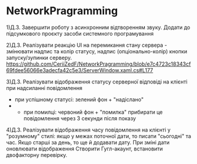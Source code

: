 # NetworkPragramming
1)Д.З. Завершити роботу з асинхронним відтворенням звуку.
Додати до підсумкового проєкту засоби системного програмування

2)Д.З. Реалізувати реакцію UI на перемикання стану сервера -
змінювати надпис та колір статусу, надпис (опціонально-колір)
кнопки запуску/зупинки серверу.
https://github.com/CeriiZedF/NetworkPragramming/blob/e7c4723c18343cf69fdee56066e3adecfa42c5e3/ServerWindow.xaml.cs#L177

3)Д.З. Реалізувати відображення статусу серверної відповіді
на клієнті при надсиланні повідомлення
- при успішному статусі: зелений фон + "надіслано"
- - при помилці: червоний фон + "помилка"
 прибирати це повідомлення через 3 секунди після показу

4)Д.З. Реалізувати відображення часу повідомлення на клієнті
у "розумному" стилі: якщо у межах поточної дати, то 
  писати "сьогодні" та час. Якщо старші за день,
  то ще й додавати дату. При зміні дати оновлювати відображення
  Створити Гугл-акаунт, встановити двофакторну перевірку.
